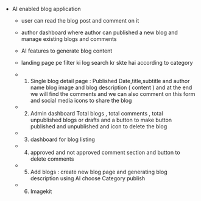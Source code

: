 - AI enabled blog application
  
  - user can read the blog post and comment on it 

  - author dashboard where author can published a new blog and manage existing blogs and comments

  - AI features to generate blog content 

  - landing page pe filter ki log search kr skte hai according to category


  - 1. Single blog detail page : Published Date,title,subtitle and author name blog image and blog description ( content ) and at the end we will find the comments
  and we can also comment on this form and social media icons to share the blog


  - 2. Admin dashboard
  Total blogs , total comments , total unpublished blogs or drafts 
  and a button to make button published and unpublished and icon to delete the blog

  - 3. dashboard for blog listing

  - 4. approved and not approved comment section and button to delete comments

  - 5. Add blogs : create new blog page and generating blog description using AI 
  choose Category
  publish

  - 6. Imagekit 

